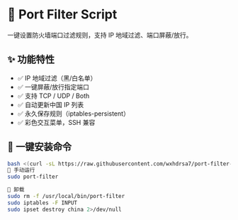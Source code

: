 # 🧱 Port Filter Script

一键设置防火墙端口过滤规则，支持 IP 地域过滤、端口屏蔽/放行。

## ✨ 功能特性
- ✅ IP 地域过滤（黑/白名单）
- ✅ 一键屏蔽/放行指定端口
- ✅ 支持 TCP / UDP / Both
- ✅ 自动更新中国 IP 列表
- ✅ 永久保存规则（iptables-persistent）
- ✅ 彩色交互菜单，SSH 兼容

## 🚀 一键安装命令
```bash
bash <(curl -sL https://raw.githubusercontent.com/wxhdrsa7/port-filter-script/main/install.sh)
🔧 手动运行
sudo port-filter

🧹 卸载
sudo rm -f /usr/local/bin/port-filter
sudo iptables -F INPUT
sudo ipset destroy china 2>/dev/null
